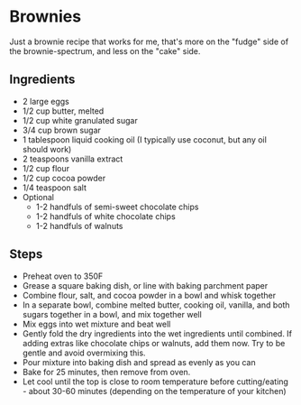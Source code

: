 # Brownies

Just a brownie recipe that works for me, that's more on the "fudge" side of the brownie-spectrum, and less on the "cake" side.

## Ingredients
 - 2 large eggs
 - 1/2 cup butter, melted
 - 1/2 cup white granulated sugar
 - 3/4 cup brown sugar
 - 1 tablespoon liquid cooking oil (I typically use coconut, but any oil should work)
 - 2 teaspoons vanilla extract
 - 1/2 cup flour
 - 1/2 cup cocoa powder
 - 1/4 teaspoon salt
 - Optional
   - 1-2 handfuls of semi-sweet chocolate chips
   - 1-2 handfuls of white chocolate chips
   - 1-2 handfuls of walnuts

## Steps
 - Preheat oven to 350F
 - Grease a square baking dish, or line with baking parchment paper
 - Combine flour, salt, and cocoa powder in a bowl and whisk together
 - In a separate bowl, combine melted butter, cooking oil, vanilla, and both sugars together in a bowl, and mix together well
 - Mix eggs into wet mixture and beat well
 - Gently fold the dry ingredients into the wet ingredients until combined. If adding extras like chocolate chips or walnuts, add them now. Try to be gentle and avoid overmixing this. 
 - Pour mixture into baking dish and spread as evenly as you can
 - Bake for 25 minutes, then remove from oven.
 - Let cool until the top is close to room temperature before cutting/eating - about 30-60 minutes (depending on the temperature of your kitchen)
 
